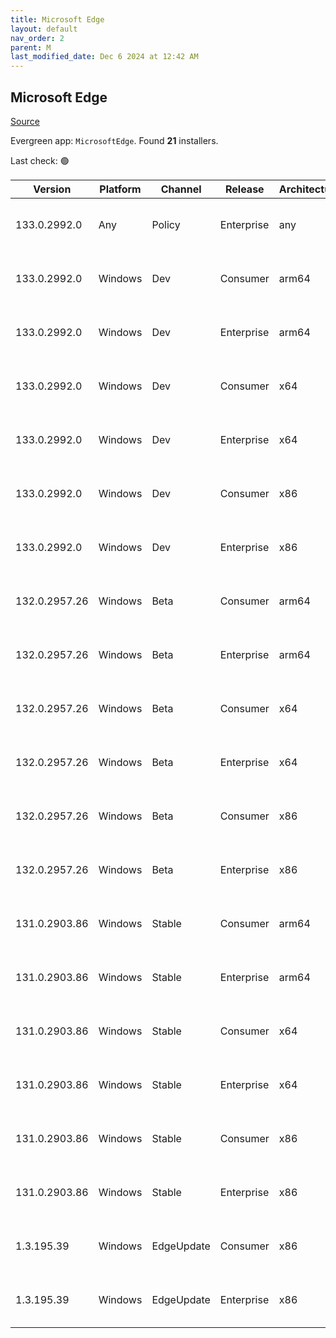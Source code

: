 ```yaml
---
title: Microsoft Edge
layout: default
nav_order: 2
parent: M
last_modified_date: Dec 6 2024 at 12:42 AM
---
```


## Microsoft Edge

[Source](https://www.microsoft.com/edge)

Evergreen app: `MicrosoftEdge`. Found **21** installers.

Last check: 🟢

| Version       | Platform | Channel    | Release    | Architecture | Hash                                                             | URI                                                                                                                                                                                                                                                                                                                      |
| ------------- | -------- | ---------- | ---------- | ------------ | ---------------------------------------------------------------- | ------------------------------------------------------------------------------------------------------------------------------------------------------------------------------------------------------------------------------------------------------------------------------------------------------------------------ |
| 133.0.2992.0  | Any      | Policy     | Enterprise | any          | C2AF2E077B2F3390A2E7E99D8F3C6FDFF0D5ABF85A377877869EA80AE67C6787 | [https://msedge.sf.dl.delivery.mp.microsoft.com/filestreamingservice/files/82eab890-a889-4874-abb6-bbaf2e6c2ddf/MicrosoftEdgePolicyTemplates.cab](https://msedge.sf.dl.delivery.mp.microsoft.com/filestreamingservice/files/82eab890-a889-4874-abb6-bbaf2e6c2ddf/MicrosoftEdgePolicyTemplates.cab)                       |
| 133.0.2992.0  | Windows  | Dev        | Consumer   | arm64        | BE864D5988E697308AA3EBC1DCE242B3358F3957392B2042F35A8334B063A7F8 | [https://msedge.sf.dl.delivery.mp.microsoft.com/filestreamingservice/files/2982a958-e348-47e0-a4c7-faae173f9178/MicrosoftEdgeDevEnterpriseARM64.msi](https://msedge.sf.dl.delivery.mp.microsoft.com/filestreamingservice/files/2982a958-e348-47e0-a4c7-faae173f9178/MicrosoftEdgeDevEnterpriseARM64.msi)                 |
| 133.0.2992.0  | Windows  | Dev        | Enterprise | arm64        | BE864D5988E697308AA3EBC1DCE242B3358F3957392B2042F35A8334B063A7F8 | [https://msedge.sf.dl.delivery.mp.microsoft.com/filestreamingservice/files/2982a958-e348-47e0-a4c7-faae173f9178/MicrosoftEdgeDevEnterpriseARM64.msi](https://msedge.sf.dl.delivery.mp.microsoft.com/filestreamingservice/files/2982a958-e348-47e0-a4c7-faae173f9178/MicrosoftEdgeDevEnterpriseARM64.msi)                 |
| 133.0.2992.0  | Windows  | Dev        | Consumer   | x64          | F0EC7893517069223379962AA1CC744F4D3853CFD17D229668A4BFDE69118E3B | [https://msedge.sf.dl.delivery.mp.microsoft.com/filestreamingservice/files/b1ff8c5f-2f0e-41be-a916-916f3b9fb5db/MicrosoftEdgeDevEnterpriseX64.msi](https://msedge.sf.dl.delivery.mp.microsoft.com/filestreamingservice/files/b1ff8c5f-2f0e-41be-a916-916f3b9fb5db/MicrosoftEdgeDevEnterpriseX64.msi)                     |
| 133.0.2992.0  | Windows  | Dev        | Enterprise | x64          | F0EC7893517069223379962AA1CC744F4D3853CFD17D229668A4BFDE69118E3B | [https://msedge.sf.dl.delivery.mp.microsoft.com/filestreamingservice/files/b1ff8c5f-2f0e-41be-a916-916f3b9fb5db/MicrosoftEdgeDevEnterpriseX64.msi](https://msedge.sf.dl.delivery.mp.microsoft.com/filestreamingservice/files/b1ff8c5f-2f0e-41be-a916-916f3b9fb5db/MicrosoftEdgeDevEnterpriseX64.msi)                     |
| 133.0.2992.0  | Windows  | Dev        | Consumer   | x86          | 5198E48423E3A6A6DA221E10FB91BF96C7D1C9F0D9D939CA6231FC7AAEBB3E8C | [https://msedge.sf.dl.delivery.mp.microsoft.com/filestreamingservice/files/23175bf4-c80a-47fe-a3be-5f84d4d78a28/MicrosoftEdgeDevEnterpriseX86.msi](https://msedge.sf.dl.delivery.mp.microsoft.com/filestreamingservice/files/23175bf4-c80a-47fe-a3be-5f84d4d78a28/MicrosoftEdgeDevEnterpriseX86.msi)                     |
| 133.0.2992.0  | Windows  | Dev        | Enterprise | x86          | 5198E48423E3A6A6DA221E10FB91BF96C7D1C9F0D9D939CA6231FC7AAEBB3E8C | [https://msedge.sf.dl.delivery.mp.microsoft.com/filestreamingservice/files/23175bf4-c80a-47fe-a3be-5f84d4d78a28/MicrosoftEdgeDevEnterpriseX86.msi](https://msedge.sf.dl.delivery.mp.microsoft.com/filestreamingservice/files/23175bf4-c80a-47fe-a3be-5f84d4d78a28/MicrosoftEdgeDevEnterpriseX86.msi)                     |
| 132.0.2957.26 | Windows  | Beta       | Consumer   | arm64        | 288978607B68DB52D37307A8CB9D4EFB951731FCC62FE6C72EC0081B26EDCE23 | [https://msedge.sf.dl.delivery.mp.microsoft.com/filestreamingservice/files/58aad8df-2f49-4464-8693-248eab270642/MicrosoftEdgeBetaEnterpriseARM64.msi](https://msedge.sf.dl.delivery.mp.microsoft.com/filestreamingservice/files/58aad8df-2f49-4464-8693-248eab270642/MicrosoftEdgeBetaEnterpriseARM64.msi)               |
| 132.0.2957.26 | Windows  | Beta       | Enterprise | arm64        | 288978607B68DB52D37307A8CB9D4EFB951731FCC62FE6C72EC0081B26EDCE23 | [https://msedge.sf.dl.delivery.mp.microsoft.com/filestreamingservice/files/58aad8df-2f49-4464-8693-248eab270642/MicrosoftEdgeBetaEnterpriseARM64.msi](https://msedge.sf.dl.delivery.mp.microsoft.com/filestreamingservice/files/58aad8df-2f49-4464-8693-248eab270642/MicrosoftEdgeBetaEnterpriseARM64.msi)               |
| 132.0.2957.26 | Windows  | Beta       | Consumer   | x64          | B582A3FD5C50CA5F7345AC7D75763C895635D6A259589E7D19F5C896F4A58516 | [https://msedge.sf.dl.delivery.mp.microsoft.com/filestreamingservice/files/cd2ccce9-6ffd-4886-87fb-7c4818e1a2c8/MicrosoftEdgeBetaEnterpriseX64.msi](https://msedge.sf.dl.delivery.mp.microsoft.com/filestreamingservice/files/cd2ccce9-6ffd-4886-87fb-7c4818e1a2c8/MicrosoftEdgeBetaEnterpriseX64.msi)                   |
| 132.0.2957.26 | Windows  | Beta       | Enterprise | x64          | B582A3FD5C50CA5F7345AC7D75763C895635D6A259589E7D19F5C896F4A58516 | [https://msedge.sf.dl.delivery.mp.microsoft.com/filestreamingservice/files/cd2ccce9-6ffd-4886-87fb-7c4818e1a2c8/MicrosoftEdgeBetaEnterpriseX64.msi](https://msedge.sf.dl.delivery.mp.microsoft.com/filestreamingservice/files/cd2ccce9-6ffd-4886-87fb-7c4818e1a2c8/MicrosoftEdgeBetaEnterpriseX64.msi)                   |
| 132.0.2957.26 | Windows  | Beta       | Consumer   | x86          | 6F55AC09A4746411F78B11B95EB4DBFB8A96C5A70334E4FFA4BEF5CFC0704DF1 | [https://msedge.sf.dl.delivery.mp.microsoft.com/filestreamingservice/files/9a849dd4-199e-4e34-9149-8e02ef8f4ca1/MicrosoftEdgeBetaEnterpriseX86.msi](https://msedge.sf.dl.delivery.mp.microsoft.com/filestreamingservice/files/9a849dd4-199e-4e34-9149-8e02ef8f4ca1/MicrosoftEdgeBetaEnterpriseX86.msi)                   |
| 132.0.2957.26 | Windows  | Beta       | Enterprise | x86          | 6F55AC09A4746411F78B11B95EB4DBFB8A96C5A70334E4FFA4BEF5CFC0704DF1 | [https://msedge.sf.dl.delivery.mp.microsoft.com/filestreamingservice/files/9a849dd4-199e-4e34-9149-8e02ef8f4ca1/MicrosoftEdgeBetaEnterpriseX86.msi](https://msedge.sf.dl.delivery.mp.microsoft.com/filestreamingservice/files/9a849dd4-199e-4e34-9149-8e02ef8f4ca1/MicrosoftEdgeBetaEnterpriseX86.msi)                   |
| 131.0.2903.86 | Windows  | Stable     | Consumer   | arm64        | 3522C67B3105EA11D647623222C598E56F628898C4A9CAB959908FC9FE3911EE | [https://msedge.sf.dl.delivery.mp.microsoft.com/filestreamingservice/files/fe86ee3c-76b1-4646-8765-5b428585e382/MicrosoftEdgeEnterpriseARM64.msi](https://msedge.sf.dl.delivery.mp.microsoft.com/filestreamingservice/files/fe86ee3c-76b1-4646-8765-5b428585e382/MicrosoftEdgeEnterpriseARM64.msi)                       |
| 131.0.2903.86 | Windows  | Stable     | Enterprise | arm64        | 3522C67B3105EA11D647623222C598E56F628898C4A9CAB959908FC9FE3911EE | [https://msedge.sf.dl.delivery.mp.microsoft.com/filestreamingservice/files/fe86ee3c-76b1-4646-8765-5b428585e382/MicrosoftEdgeEnterpriseARM64.msi](https://msedge.sf.dl.delivery.mp.microsoft.com/filestreamingservice/files/fe86ee3c-76b1-4646-8765-5b428585e382/MicrosoftEdgeEnterpriseARM64.msi)                       |
| 131.0.2903.86 | Windows  | Stable     | Consumer   | x64          | 4E342CE5707A20C2987415BDBCEA44AADE6471BFAA76BDA3F9BAD9053633FEAE | [https://msedge.sf.dl.delivery.mp.microsoft.com/filestreamingservice/files/a98e1079-88e9-4466-a014-6b9263129d5a/MicrosoftEdgeEnterpriseX64.msi](https://msedge.sf.dl.delivery.mp.microsoft.com/filestreamingservice/files/a98e1079-88e9-4466-a014-6b9263129d5a/MicrosoftEdgeEnterpriseX64.msi)                           |
| 131.0.2903.86 | Windows  | Stable     | Enterprise | x64          | 4E342CE5707A20C2987415BDBCEA44AADE6471BFAA76BDA3F9BAD9053633FEAE | [https://msedge.sf.dl.delivery.mp.microsoft.com/filestreamingservice/files/a98e1079-88e9-4466-a014-6b9263129d5a/MicrosoftEdgeEnterpriseX64.msi](https://msedge.sf.dl.delivery.mp.microsoft.com/filestreamingservice/files/a98e1079-88e9-4466-a014-6b9263129d5a/MicrosoftEdgeEnterpriseX64.msi)                           |
| 131.0.2903.86 | Windows  | Stable     | Consumer   | x86          | 0BD4B620EC38AE617D94C1C5F228087292DDB7A11216BFD34D933EC36086318D | [https://msedge.sf.dl.delivery.mp.microsoft.com/filestreamingservice/files/5fb2fb5a-efbd-430f-9888-da3579fe3f26/MicrosoftEdgeEnterpriseX86.msi](https://msedge.sf.dl.delivery.mp.microsoft.com/filestreamingservice/files/5fb2fb5a-efbd-430f-9888-da3579fe3f26/MicrosoftEdgeEnterpriseX86.msi)                           |
| 131.0.2903.86 | Windows  | Stable     | Enterprise | x86          | 0BD4B620EC38AE617D94C1C5F228087292DDB7A11216BFD34D933EC36086318D | [https://msedge.sf.dl.delivery.mp.microsoft.com/filestreamingservice/files/5fb2fb5a-efbd-430f-9888-da3579fe3f26/MicrosoftEdgeEnterpriseX86.msi](https://msedge.sf.dl.delivery.mp.microsoft.com/filestreamingservice/files/5fb2fb5a-efbd-430f-9888-da3579fe3f26/MicrosoftEdgeEnterpriseX86.msi)                           |
| 1.3.195.39    | Windows  | EdgeUpdate | Consumer   | x86          | FD424062FF3983D0EDD6C47AB87343A15E52902533E3D5F33F1B0222F940721C | [https://msedge.sf.dl.delivery.mp.microsoft.com/filestreamingservice/files/b5a71362-9d7c-4f63-94a1-f388964140e1/MicrosoftEdgeUpdateSetup_X86_1.3.195.39.exe](https://msedge.sf.dl.delivery.mp.microsoft.com/filestreamingservice/files/b5a71362-9d7c-4f63-94a1-f388964140e1/MicrosoftEdgeUpdateSetup_X86_1.3.195.39.exe) |
| 1.3.195.39    | Windows  | EdgeUpdate | Enterprise | x86          | FD424062FF3983D0EDD6C47AB87343A15E52902533E3D5F33F1B0222F940721C | [https://msedge.sf.dl.delivery.mp.microsoft.com/filestreamingservice/files/b5a71362-9d7c-4f63-94a1-f388964140e1/MicrosoftEdgeUpdateSetup_X86_1.3.195.39.exe](https://msedge.sf.dl.delivery.mp.microsoft.com/filestreamingservice/files/b5a71362-9d7c-4f63-94a1-f388964140e1/MicrosoftEdgeUpdateSetup_X86_1.3.195.39.exe) |
